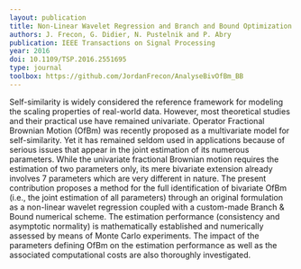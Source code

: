 ```yaml
---
layout: publication
title: Non-Linear Wavelet Regression and Branch and Bound Optimization for the Full Identification of Bivariate Operator Fractional Brownian Motion
authors: J. Frecon, G. Didier, N. Pustelnik and P. Abry
publication: IEEE Transactions on Signal Processing
year: 2016
doi: 10.1109/TSP.2016.2551695
type: journal
toolbox: https://github.com/JordanFrecon/AnalyseBivOfBm_BB
---
```


Self-similarity is widely considered the reference framework for modeling the scaling properties of real-world data. However, most theoretical studies and their practical use have remained univariate. Operator Fractional Brownian Motion (OfBm) was recently proposed as a multivariate model for self-similarity. Yet it has remained seldom used in applications because of serious issues that appear in the joint estimation of its numerous parameters. While the univariate fractional Brownian motion requires the estimation of two parameters only, its mere bivariate extension already involves 7 parameters which are very different in nature. The present contribution proposes a method for the full identification of bivariate OfBm (i.e., the joint estimation of all parameters) through an original formulation as a non-linear wavelet regression coupled with a custom-made Branch & Bound numerical scheme. The estimation performance (consistency and asymptotic normality) is mathematically established and numerically assessed by means of Monte Carlo experiments. The impact of the parameters defining OfBm on the estimation performance as well as the associated computational costs are also thoroughly investigated.